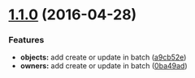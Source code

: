 <a name="1.1.0"></a>
# [1.1.0](https://github.com/mnubo/mnubo-js-sdk/compare/1.0.4...v1.1.0) (2016-04-28)


### Features

* **objects:** add create or update in batch ([a9cb52e](https://github.com/mnubo/mnubo-js-sdk/commit/a9cb52e))
* **owners:** add create or update in batch ([0ba49ad](https://github.com/mnubo/mnubo-js-sdk/commit/0ba49ad))



